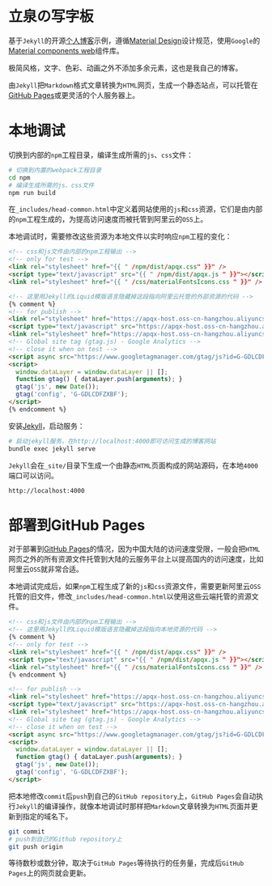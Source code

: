 # 立泉の写字板

基于`Jekyll`的开源[个人博客](https://apqx.me)示例，遵循[Material Design](https://material.io)设计规范，使用`Google`的[Material components web](https://github.com/material-components/material-components-web)组件库。

极简风格，文字、色彩、动画之外不添加多余元素，这也是我自己的博客。

由`Jekyll`把`Markdown`格式文章转换为`HTML`网页，生成一个静态站点，可以托管在[GitHub Pages](https://pages.github.com)或更灵活的个人服务器上。

# 本地调试

切换到内部的`npm`工程目录，编译生成所需的`js`、`css`文件：

```sh
# 切换到内置的webpack工程目录
cd npm
# 编译生成所需的js、css文件
npm run build
```

在`_includes/head-common.html`中定义着网站使用的`js`和`css`资源，它们是由内部的`npm`工程生成的，为提高访问速度而被托管到阿里云的`OSS`上。

本地调试时，需要修改这些资源为本地文件以实时响应`npm`工程的变化：

```html
<!-- css和js文件由内部的npm工程输出 -->
<!-- only for test -->
<link rel="stylesheet" href="{{ " /npm/dist/apqx.css" }}" />
<script type="text/javascript" src="{{ " /npm/dist/apqx.js " }}"></script>
<link rel="stylesheet" href="{{ " /css/materialFontsIcons.css " }}" />

<!-- 这里用Jekyll的Liquid模版语言隐藏掉这段指向阿里云托管的外部资源的代码 -->
{% comment %}
<!-- for publish -->
<link rel="stylesheet" href="https://apqx-host.oss-cn-hangzhou.aliyuncs.com/blog/apqx.css" />
<script type="text/javascript" src="https://apqx-host.oss-cn-hangzhou.aliyuncs.com/blog/apqx.js"></script>
<link rel="stylesheet" href="https://apqx-host.oss-cn-hangzhou.aliyuncs.com/blog/materialFontsIcons.css" />
<!-- Global site tag (gtag.js) - Google Analytics -->
<!-- close it when on test -->
<script async src="https://www.googletagmanager.com/gtag/js?id=G-GDLCDFZXBF"></script>
<script>
  window.dataLayer = window.dataLayer || [];
  function gtag() { dataLayer.push(arguments); }
  gtag('js', new Date());
  gtag('config', 'G-GDLCDFZXBF');
</script>
{% endcomment %}
```

安装[Jekyll](https://jekyllrb.com/docs/installation/macos/)，启动服务：

```sh
# 启动jekyll服务，在http://localhost:4000即可访问生成的博客网站
bundle exec jekyll serve
```

`Jekyll`会在`_site/`目录下生成一个由静态`HTML`页面构成的网站源码，在本地`4000`端口可以访问。

`http://localhost:4000`

# 部署到GitHub Pages

对于部署到[GitHub Pages](https://pages.github.com)的情况，因为中国大陆的访问速度受限，一般会把`HTML`网页之外的所有资源文件托管到大陆的云服务平台上以提高国内的访问速度，比如阿里云`OSS`就非常合适。

本地调试完成后，如果`npm`工程生成了新的`js`和`css`资源文件，需要更新阿里云`OSS`托管的旧文件，修改`_includes/head-common.html`以使用这些云端托管的资源文件。

```html
<!-- css和js文件由内部的npm工程输出 -->
<!-- 这里用Jekyll的Liquid模版语言隐藏掉这段指向本地资源的代码 -->
{% comment %}
<!-- only for test -->
<link rel="stylesheet" href="{{ " /npm/dist/apqx.css" }}" />
<script type="text/javascript" src="{{ " /npm/dist/apqx.js " }}"></script>
<link rel="stylesheet" href="{{ " /css/materialFontsIcons.css " }}" />
{% endcomment %}

<!-- for publish -->
<link rel="stylesheet" href="https://apqx-host.oss-cn-hangzhou.aliyuncs.com/blog/apqx.css" />
<script type="text/javascript" src="https://apqx-host.oss-cn-hangzhou.aliyuncs.com/blog/apqx.js"></script>
<link rel="stylesheet" href="https://apqx-host.oss-cn-hangzhou.aliyuncs.com/blog/materialFontsIcons.css" />
<!-- Global site tag (gtag.js) - Google Analytics -->
<!-- close it when on test -->
<script async src="https://www.googletagmanager.com/gtag/js?id=G-GDLCDFZXBF"></script>
<script>
  window.dataLayer = window.dataLayer || [];
  function gtag() { dataLayer.push(arguments); }
  gtag('js', new Date());
  gtag('config', 'G-GDLCDFZXBF');
</script>
```

把本地修改`commit`后`push`到自己的`GitHub repository`上，`GitHub Pages`会自动执行`Jekyll`的编译操作，就像本地调试时那样把`Markdown`文章转换为`HTML`页面并更新到指定的域名下。

```sh
git commit
# push到自己的Github repository上
git push origin
```

等待数秒或数分钟，取决于`GitHub Pages`等待执行的任务量，完成后`GitHub Pages`上的网页就会更新。